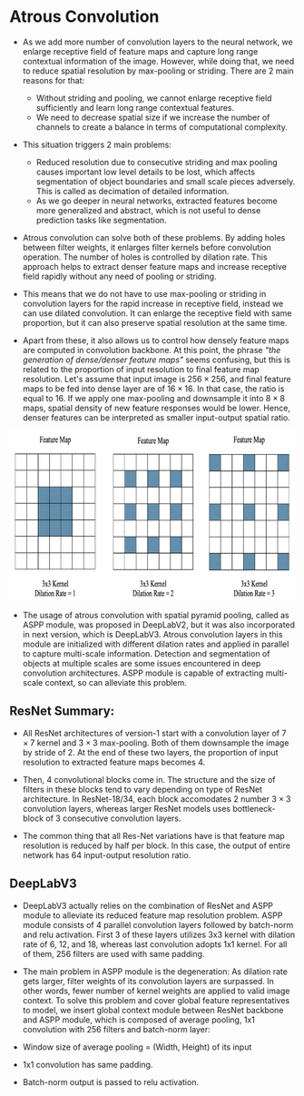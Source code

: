# Atrous Convolution

* As we add more number of convolution layers to the neural network, we enlarge receptive field of feature maps and capture long range contextual information of the image. However, while doing that, we need to reduce spatial resolution by max-pooling or striding. 
There are 2 main reasons for that:
   - Without striding and pooling, we cannot enlarge receptive field sufficiently and learn long range contextual features.
   -  We need to decrease spatial size if we increase the number of channels to create a balance in terms of computational complexity. 

* This situation triggers 2 main problems:
  - Reduced resolution due to consecutive striding and max pooling causes important low level details to be lost, which affects
   segmentation of object boundaries and small scale pieces adversely. This is called as decimation of detailed information.
  - As we go deeper in neural networks, extracted features become more generalized and abstract, which is not useful to dense
   prediction tasks like segmentation. 

* Atrous convolution can solve both of these problems. By adding holes between filter weights, it enlarges filter kernels before 
convolution operation. The number of holes is controlled by dilation rate. This approach helps to extract denser feature maps and 
increase receptive field rapidly without any need of pooling or striding.

* This means that we do not have to use max-pooling or striding in convolution layers for the rapid increase in receptive field,
  instead we can use dilated convolution. It can enlarge the receptive field with same proportion, but it can also preserve spatial
  resolution at the same time.
  
* Apart from these, it also allows us to control how densely feature maps are computed in convolution backbone. At this point, the
  phrase *"the generation of dense/denser feature maps"* seems confusing, but this is related to the proportion of input resolution to
  final feature map resolution. Let's assume that input image is $256 \times 256$, and final feature maps to be fed into dense layer are
  of $16 \times 16$. In that case, the ratio is equal to $16$. If we apply one max-pooling and downsample it into $8 \times 8$ maps,
  spatial density of new feature responses would be lower. Hence, denser features can be interpreted as smaller input-output spatial
  ratio. 

<p align="center">
  <img src="https://github.com/GoktugGuvercin/Convolutional-Neural-Networks/blob/main/Atrous%20Convolution/images/dilated%20convolution.png" width="800" height="300" />
</p>

* The usage of atrous convolution with spatial pyramid pooling, called as ASPP module, was proposed in DeepLabV2, but it was also incorporated in next version, which is DeepLabV3. Atrous convolution layers in this module are initialized with different dilation 
rates and applied in parallel to capture multi-scale information. Detection and segmentation of objects at multiple scales are some issues encountered in deep convolution architectures. ASPP module is capable of extracting multi-scale context, so can alleviate this problem.

## ResNet Summary:

* All ResNet architectures of version-1 start with a convolution layer of $7 \times 7$ kernel and $3 \times 3$ max-pooling. Both of them downsample the image by stride of $2$. At the end of these two layers, the proportion of input resolution to extracted feature maps becomes $4$.
  
* Then, $4$ convolutional blocks come in. The structure and the size of filters in these blocks tend to vary depending on type of ResNet architecture. In ResNet-18/34, each block accomodates $2$ number $3 \times 3$ convolution layers, whereas larger ResNet models uses bottleneck-block of $3$ consecutive convolution layers.

  
* The common thing that all Res-Net variations have is that feature map resolution is reduced by half per block. In this case, the output of entire network has $64$ input-output resolution ratio. 

## DeepLabV3

* DeepLabV3 actually relies on the combination of ResNet and ASPP module to alleviate its reduced feature map resolution problem. ASPP module consists of 4 parallel convolution layers followed by batch-norm and relu activation. First 3 of these layers utilizes 3x3 kernel with dilation rate of 6, 12, and 18, whereas last convolution adopts 1x1 kernel. For all of them, 256 filters are used with same padding.

* The main problem in ASPP module is the degeneration: As dilation rate gets larger, filter weights of its convolution layers are surpassed. In other words, fewer number of kernel weights are applied to valid image context. To solve this problem and cover global feature representatives to model, we insert global context module between ResNet backbone and ASPP module, which is composed of average pooling, 1x1 convolution with 256 filters and batch-norm layer:

* Window size of average pooling = (Width, Height) of its input
* 1x1 convolution has same padding.
* Batch-norm output is passed to relu activation. 
